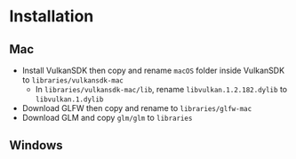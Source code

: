 # Installation
## Mac
- Install VulkanSDK then copy and rename `macOS` folder inside VulkanSDK to `libraries/vulkansdk-mac`
    - In `libraries/vulkansdk-mac/lib`, rename `libvulkan.1.2.182.dylib` to `libvulkan.1.dylib`
- Download GLFW then copy and rename to `libraries/glfw-mac`
- Download GLM and copy `glm/glm` to `libraries`

## Windows
